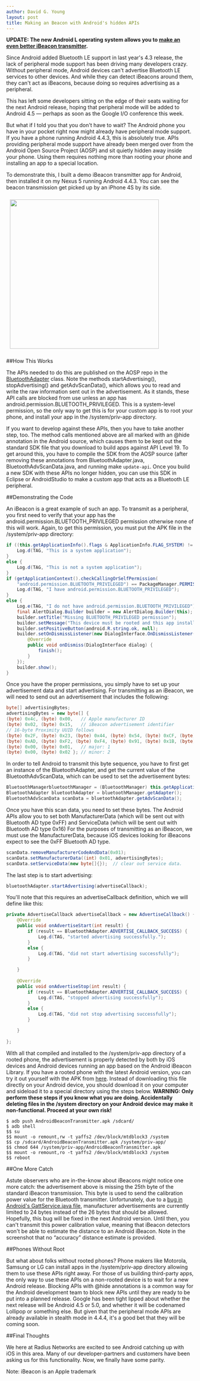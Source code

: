 ```yaml
---
author: David G. Young
layout: post
title: Making an Beacon with Android's hidden APIs
---
```


**UPDATE: The new Android L operating system allows you to [make an even better iBeacon transmitter](http://developer.radiusnetworks.com/2014/07/06/making-an-ibeacon-with-android-l.html).**

Since Android added Bluetooth LE support in last year's 4.3 release, the lack of peripheral mode support has been driving many developers crazy.   Without peripheral mode, Android devices can't advertise Bluetooth LE services to other devices.  And while they can detect iBeacons around them, they can't act as iBeacons, because doing so requires advertising as a peripheral. 

This has left some developers sitting on the edge of their seats waiting for the next Android release, hoping that peripheral mode will be added to Android 4.5 — perhaps as soon as the Google I/O conference this week.

But what if I told you that you don't have to wait?  The Android phone you have in your pocket right now might already have peripheral mode support.  If you have a phone running Android 4.4.3, this is absolutely true.  APIs providing peripheral mode support have already been merged over from the Android Open Source Project (AOSP) and sit quietly hidden away inside your phone.  Using them requires nothing more than rooting your phone and installing an app to a special location.

To demonstrate this, I built a demo iBeacon transmitter app for Android, then installed it on my Nexus 5 running Android 4.4.3.  You can see the beacon transmission get picked up by an iPhone 4S by its side.

<img style="margin:10px; height: 400px; float:middle;" src='/img/android-transmitter.jpg'>


##How This Works

The APIs needed to do this are published on the AOSP repo in the [BluetoothAdapter](https://github.com/android/platform_frameworks_base/blob/master/core/java/android/bluetooth/BluetoothAdapter.java) class.    Note the methods startAdvertising(), stopAdvertising() and getAdvScanData(), which allows you to read and write the raw information sent out in the advertisement.   As it stands, these API calls are blocked from use unless an app has android.permission.BLUETOOTH_PRIVILEGED.  This is a system-level permission, so the only way to get this is for your custom app is to root your phone, and install your app in the /system/priv-app directory. 

If you want to develop against these APIs, then you have to take another step, too.  The method calls mentioned above are all marked with an @hide annotation in the Android source, which causes them to be kept out the standard SDK file that you download to build apps against API Level 19.  To get around this, you have to compile the SDK from the AOSP source (after removing these annotations from BluetoothAdapter.java,  BluetoothAdvScanData.java, and running make `update-api`.  Once you build a new SDK with these APIs no longer hidden, you can use this SDK in Eclipse or AndroidStudio to make a custom app that acts as a Bluetooth LE peripheral.

##Demonstrating the Code

An iBeacon is a great example of such an app.  To transmit as a peripheral, you first need to verify that your app has the android.permission.BLUETOOTH_PRIVILEGED permission otherwise none of this will work.  Again, to get this permission, you must put the APK file in the /system/priv-app directory:

```java
if ((this.getApplicationInfo().flags & ApplicationInfo.FLAG_SYSTEM) != 0) {
	Log.d(TAG, "This is a system application");
} 
else {
	Log.d(TAG, "This is not a system application");
}
if (getApplicationContext().checkCallingOrSelfPermission(
	"android.permission.BLUETOOTH_PRIVILEGED") == PackageManager.PERMISSION_GRANTED) {
	Log.d(TAG, "I have android.permission.BLUETOOTH_PRIVILEGED");
} 
else {
	Log.e(TAG, "I do not have android.permission.BLUETOOTH_PRIVILEGED");
	final AlertDialog.Builder builder = new AlertDialog.Builder(this);
	builder.setTitle("Missing BLUETOOTH_PRIVILEGED permission");
	builder.setMessage("This device must be rooted and this app installed in the /system/priv-app directory.");
	builder.setPositiveButton(android.R.string.ok, null);
	builder.setOnDismissListener(new DialogInterface.OnDismissListener() {
		@Override
		public void onDismiss(DialogInterface dialog) {
			finish();
		}
	});
	builder.show();
}
```

Once you have the proper permissions, you simply have to set up your advertisement data and start advertising.  For transmitting as an iBeacon, we will need to send out an advertisement that includes the following:

```java
byte[] advertisingBytes;
advertisingBytes = new byte[] { 
(byte) 0x4c, (byte) 0x00,   // Apple manufacturer ID
(byte) 0x02, (byte) 0x15,   // iBeacon advertisement identifier
// 16-byte Proximity UUID follows  
(byte) 0x2F, (byte) 0x23, (byte) 0x44, (byte) 0x54, (byte) 0xCF, (byte) 0x6D, (byte) 0x4a, (byte) 0x0F,
(byte) 0xAD, (byte) 0xF2, (byte) 0xF4, (byte) 0x91, (byte) 0x1B, (byte) 0xA9, (byte) 0xFF, (byte) 0xA6,
(byte) 0x00, (byte) 0x01,   // major: 1
(byte) 0x00, (byte) 0x02 }; // minor: 2
```

In order to tell Android to transmit this byte sequence, you have to first get an instance of the BluetoothAdapter, and get the current value of the BluetoothAdvScanData, which can be used to set the advertisement bytes: 

```java
BluetoothManagerbluetoothManager = (BluetoothManager) this.getApplicationContext().getSystemService(Context.BLUETOOTH_SERVICE);
BluetoothAdapter bluetoothAdapter = bluetoothManager.getAdapter();
BluetoothAdvScanData scanData = bluetoothAdapter.getAdvScanData();
```
Once you have this scan data, you need to set these bytes.  The Android APIs allow you to set both ManufacturerData (which will be sent out with Bluetooth AD type 0xFF) and ServiceData (which will be sent out with Bluetooth AD type 0x16)  For the purposes of transmitting as an iBeacon, we must use the ManufacturerData, because iOS devices looking for iBeacons expect to see the 0xFF Bluetooth AD type.

```java
scanData.removeManufacturerCodeAndData(0x01);
scanData.setManufacturerData((int) 0x01, advertisingBytes);
scanData.setServiceData(new byte[]{});	// clear out service data.  
```

The last step is to start advertising:

```java
bluetoothAdapter.startAdvertising(advertiseCallback);	
```

You'll note that this requires an advertiseCallback definition, which we will define like this:

```java
private AdvertiseCallback advertiseCallback = new AdvertiseCallback() {	
	@Override
	public void onAdvertiseStart(int result) {
		if (result == BluetoothAdapter.ADVERTISE_CALLBACK_SUCCESS) {
			Log.d(TAG, "started advertising successfully.");	
		}
		else {
			Log.d(TAG, "did not start advertising successfully");
		}

	}	
	
	@Override
	public void onAdvertiseStop(int result) {
		if (result == BluetoothAdapter.ADVERTISE_CALLBACK_SUCCESS) {
			Log.d(TAG, "stopped advertising successfully");
		}
		else {
			Log.d(TAG, "did not stop advertising successfully");
		}

	}
   	 	
};
```

With all that compiled and installed to the /system/priv-app directory of a rooted phone, the advertisement is properly detected by both by iOS devices and Android devices running an app based on the Android iBeacon Library.  If you have a rooted phone with the latest Android version, you can try it out yourself with the APK from [here](https://account.radiusnetworks.com/orders/new?sku=26).  Instead of downloading this file directly on your Android device, you should download it on your computer and sideload it to a special directory
using the steps below.  **WARNING:  Only perform these steps if you know what you are doing.  Accidentally deleting files in the /system directory on your Android device may make it non-functional.  Proceed at your own risk!**

```
$ adb push AndroidBeaconTransmitter.apk /sdcard/
$ adb shell
$$ su
$$ mount -o remount,rw -t yaffs2 /dev/block/mtdblock3 /system
$$ cp /sdcard/AndroidBeaconTransmitter.apk /system/priv-app/
$$ chmod 644 /system/priv-app/AndroidBeaconTransmitter.apk 
$$ mount -o remount,ro -t yaffs2 /dev/block/mtdblock3 /system
$$ reboot
```

##One More Catch

Astute observers who are in-the-know about iBeacons might notice one more catch:  the advertisement above is missing the 25th byte of the standard iBeacon transmission.  This byte is used to send the calibration power value for the Bluetooth transmitter.  Unfortunately, due to a [bug in Android's GattService.java file](https://code.google.com/p/android/issues/detail?id=72304), manufacturer advertisements are currently limited to 24 bytes instead of the 26 bytes that should be allowed.  Hopefully, this bug will be fixed in the next Android version.  Until then, you can't transmit this power calibration value, meaning that iBeacon detectors won't be able to estimate the distance to an Android iBeacon.  Note in the screenshot that no “accuracy” distance estimate is provided.

##Phones Without Root

But what about folks without rooted phones?  Phone makers like Motorola, Samsung or LG can install apps in the /system/priv-app directory allowing them to use these APIs right away.  For those of us building third-party apps, the only way to use these APIs on a non-rooted device is to wait for a new Android release.  Blocking APIs with @hide annotations is a common way for the Android development team to block new APIs until they are ready to be put into a planned release.  Google has been tight lipped about whether the next release will be Android 4.5 or 5.0, and whether it will be codenamed Lollipop or something else.  But given that the peripheral mode APIs are already available in stealth mode in 4.4.4, it's a good bet that they will be coming soon.

##Final Thoughts

We here at Radius Networks are excited to see Android catching up with iOS in this area.  Many of our developer-partners and customers have been asking us for this functionality.  Now, we finally have some parity.

Note: iBeacon is an Apple trademark

